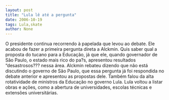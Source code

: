 ```yaml
---
layout: post
title: "Lula lê até a pergunta"
date: 2006-10-19
tags: Lula,skate
author: None
---
```

O presidente continua recorrendo à papelada que levou ao debate. 
Ele acabou de fazer a primeira pergunta direta a Alckmin. Quis saber qual a proposta do tucano para a Educação, já que ele, quando governador de São Paulo, o estado mais rico do pa?s, apresentou resultados “desastrosos??? nessa área.
Alckmin rebateu dizendo que não está discutindo o governo de São Paulo, que essa pergunta já foi respondida no debate anterior e apresentou as propostas dele. Também falou da alta rotatividade de ministros da Educação no governo Lula.
Lula voltou a listar obras e ações, como a abertura de universidades, escolas técnicas e extensões universitárias. 